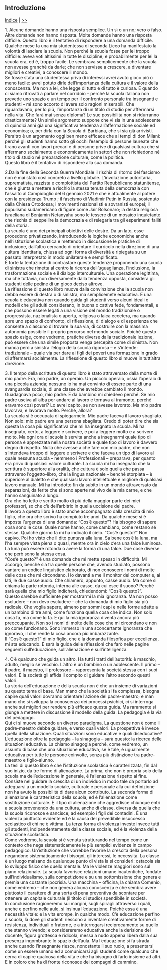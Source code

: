 ## Introduzione

[Indice](README.md) | [>>](cap01.md)  

1\. Alcune domande hanno una risposta semplice. Un sì o un no; vero o falso. Altre domande non hanno risposta. Molte domande hanno una risposta difficile. Questo libro è il tentativo di rispondere a una domanda difficile.  
Qualche mese fa una mia studentessa di seconda Liceo ha manifestato la volontà di lasciare la scuola. Non perché la scuola fosse per lei troppo difficile: aveva voti altissimi in tutte le discipline; e probabilmente per lei la scuola era, ed è, troppo facile. Le sembrava semplicemente che la scuola non avesse granché da darle; che non servisse a crescere, a diventare migliori e creativi, a conoscere il mondo.  
Se fosse stata una studentessa priva di interessi avrei avuto gioco più o meno facile: avrei potuto dirle dell’importanza della cultura e il valore della conoscenza. Ma non a lei, che legge di tutto e di tutto è curiosa. E quando ci siamo ritrovati a parlare nel corridoio – perché la scuola italiana non prevede uno spazio e un tempo per il confronto personale tra insegnanti e studenti – mi sono accorto di avere solo ragioni miserabili. Che riguardavano, per lo più, l’importanza di un titolo di studio per affermarsi nella vita. Che farà mai senza diploma? Le sue possibilità non si ridurranno drasticamente? Un simile argomento suppone che vi sia in una adolescente di quindici anni già una significativa tendenza all’affermazione sociale ed economica; o, per dirla con la Scuola di Barbiana, che si sia già arrivisti. Peraltro è un argomento oggi ben meno efficace che ai tempi di don Milani: perché gli studenti hanno sotto gli occhi l’esempio di persone laureate che tirano avanti con lavori precari e di persone prive di qualsiasi cultura che si affermano socialmente e economicamente in settori che non richiedono né titolo di studio né preparazione culturale, come la politica.  
Questo libro è il tentativo di rispondere alla sua domanda.  

2\.Dalla fine della Seconda Guerra Mondiale il rischia di ritorno del fascismo non è mai stato così concreto a livello globale. L’involuzione autoritaria, suprematista, razzista e complottista del Partito Repubblicano statunitense, che è giunta a mettere a rischio la stessa tenuta della democrazia con l’assalto al Campidoglio del 6 gennaio 2021 e che è attualmente al potere con la presidenza Trump ; il fascismo di Vladimir Putin in Russia, sostenuto dalla Chiesa Ortodossa; i movimenti nazionalisti e sovranisti europei; il populismo sudamericano di figure come Jair Bolsonaro; la destra religiosa israeliana di Benjamin Netanyahu sono le tessere di un mosaico inquietante che rischia di seppellire la democrazia e di relegarla tra gli esperimenti falliti della storia.  
La scuola è uno dei principali obiettivi delle destre. Da un lato, esse procedono privatizzando, introducendo le logiche economiche anche nell’istituzione scolastica e mettendo in discussione le pratiche di inclusione, dall’altro cercando di orientare il curricolo nella direzione di una cultura identitaria, chiusa ad ogni forma di diversità e ripiegata su un passato interpretato in modo unilaterale e semplificato.  
È forte la tentazione di contrastare queste tendenze proponendo una scuola di sinistra che rimetta al centro la ricerca dell’uguaglianza, l’inclusione, la trasformazione sociale e il dialogo interculturale. Una operazione legittima, ma che tuttavia, non diversamente dalla tendenza opposta, considera gli studenti delle pedine di un gioco deciso altrove.  
La riflessione di questo libro muove dalla convinzione che la scuola non debba essere di destra o di sinistra, ma semplicemete educativa. E una scuola è educativa non quando guida gli studenti verso alcuni ideali o modelli che gli adulti considerano, in buona o cattiva fede, fondamentali, e che possono essere legati a una visione del mondo tradizionale o progressista, nazionalista o aperta, religiosa o laica eccetera, ma quando apre uno spazio di confronto, di riflessione, di dialogo e di esperienza che consente a ciascuno di trovare la sua via, di costruire con la massima autonomia possibile il proprio percorso nel mondo sociale. Poiché questo spazio esige, come vedremo, pratiche diverse dalla tradizionale lezione, può essere che una simile proposta venga percepita come di sinistra. Non manca però a sinistra l’elogio della scuola rigorosa – e s’intende: tradizionale – quale via per dare ai figli dei poveri una formazione in grado di affermarsi socialmente. La riflessione di questo libro si muove in tutt’altra direzione.  

3\. Il tempo della scrittura di questo libro è stato attraversato dalla morte di mio padre. Era, mio padre, un operaio. Un piccolo operaio, ossia l’operaio di una piccola azienda; nessuno lo ha mai convinto di essere parte di una avanguardia sociale, di una classe che avrebbe cambiato il mondo. Guadagnava poco, mio padre. E da bambino mi chiedevo perché. Se mio padre usciva all’alba per andare al lavoro e tornava al tramonto, perché eravamo così poveri? Lo avrei capito, se non avesse lavorato. Ma mio padre lavorava, e lavorava molto. Perché, allora?  
La scuola si è occupata di spiegarmelo. Mio padre faceva il lavoro sbagliato. Non solo: mio padre era una persona sbagliata. Credo di poter dire che sia questa la cosa più significativa che mi ha insegnato la scuola. Mi ha insegnato, certo, a leggere e scrivere, e poi a leggere molto e a scrivere molto. Ma ogni ora di scuola è servita anche a insegnarmi quale tipo di persona è apprezzata nella nostra società e quale tipo di lavoro è davvero degno di rispetto. Nulla che avesse a che fare con mio padre, che non s’intendeva troppo di leggere e scrivere e che faceva un tipo di lavoro al quale nessuna scuola – nemmeno i Professionali – preparava, per quanto era privo di qualsiasi valore culturale. La scuola mi ha insegnato che la scrittura è superiore alla oralità, che cultura è solo quella che passa attraverso l’oggetto-libro, che la lingua nazionale – benché storpiata – è superiore al dialetto e che qualsiasi lavoro intellettuale è migliore di qualsiasi lavoro manuale. Mi ha introdotto fin da subito in un mondo attraversato da separazioni, da ferite che si sono aperte nel vivo della mia carne, e che hanno sanguinato a lungo.  
Ora che ho letto e scritto molto di più della maggior parte dei miei professori, so che c’è dell’arbitrio in quella uccisione del padre.  
Il lavoro a questo libro è stato anche accompagnato dalla crescita di mio figlio, che ora che scrivo ha compiuto tre anni. Da qualche mese si è imposta l’urgenza di una domanda: “Cos’è questo”? Ha bisogno di sapere cosa sono le cose. Quale nome hanno, come cambiano, come restano sé stesse. Qualche giorno fa mi ha indicato il cielo. “Cos’è questo?” Non capivo. Poi ho visto che il dito puntava alla luna. Sa bene cos’è la luna, ma l’ha sempre vista piena o quasi, mentre ora in cielo c’era una falce luminosa. La luna può essere rotonda o avere la forma di una falce. Due cose diverse che però sono la stessa cosa.  
“Cos’è questo?” è una domanda che mi mette spesso in difficoltà. Mi accorgo, benché sia tra quelle persone che, avendo studiato, possono vantare un codice linguistico elaborato, di non conoscere i nomi di molte delle cose che mi circondano. Ho davanti a me il monitor del computer e, ai lati, le due casse audio. Che chiamerò, appunto, casse audio. Ma come si chiama la parte rotonda, interna alle casse, da cui esce il suono? Perché sarà quella che mio figlio indicherà, chiedendomi: “Cos’è questo?”.  
Questo sarebbe sufficiente per mostrarmi la mia ignoranza. Ma non posso escludere – non devo escludere – che la domanda di mio figlio sia più radicale. Che voglia sapere, almeno per sommi capi e nelle forme adatte a un bambino di tre anni, come funziona quella cosa che indica. Non solo cosa fa, ma come lo fa. E qui la mia ignoranza diventa ancora più preoccupante. Non so i nomi di molte delle cose che mi circondano e non so come funzionano. Sono immerso in una sconcertante ignoranza che ignoravo, il che rende la cosa ancora più imbarazzante.  
Il “Cos’è questo?” di mio figlio, che è la domanda filosofica per eccellenza, mi sta educando. E sarà la guida delle riflessioni che farò nelle pagine seguenti sull’educazione, sull’alienazione e sull’intelligenza.  

4\. C’è qualcuno che guida un altro. Ha tutti i tratti dell’autorità: è maschio, adulto, meglio se vecchio. L’altro è un bambino o un adolescente. Il primo – il padre, il maestro, il professore – rappresenta la società stessa con i suoi valori. E la società gli affida il compito di guidare l’altro secondo questi valori.  
La storia dell’educazione e della scuola non è che un insieme di variazioni su questo tema di base. Man mano che la società si fa complessa, bisogna capire quali valori dovranno orientare l’azione del padre-maestro; e man mano che si sviluppa la conoscenza dei processi psichici, ci si interroga anche sui migliori per rendere più efficace questa guida. Ma raramente si giunge a mettere in discussione il modello della guida. La pedagogia è la via del pedagogo.  
Qui ci si muove secondo un diverso paradigma. La questione non è come il padre-maestro debba guidare, e verso quali valori. La prospettiva è invece quella della situazione. Quali situazioni sono educative e quali diseducative? L’educazione oltre la pedagogia – la sinagogia – sarà questo: la ricerca delle situazioni educative. La chiamo sinagogia perché, come vedremo, un assunto di base che una situazione educativa, se è tale, è ugualmente educativa per tutte le persone coinvolte, senza più distinzione tra padre-maestro e figlio-alunno.  
La tesi di questo libro è che l’istituzione scolastica è caratterizzata, fin dal suo inizio, da tre forme di alienazione. La prima, che non è propria solo della scuola ma dell’educazione in generale, è l’alienazione rispetto al fine. Consiste nel guidare la crescita di un individuo in modo tale da portarlo ad adeguarsi a un modello sociale, culturale e personale alla cui definizione non ha avuto la possibilità di dare alcun contributo. La seconda forma di alienazione è caratteristica della scuola, ed è l’alienazione come sostituzione culturale. È il tipo di alienazione che aggredisce chiunque entri a scuola provenendo da una cultura, anche di classe, diversa da quella che la scuola riconosce e sancisce; ad esempio i figli dei contadini. È una violenza piuttosto evidente ed è la causa del prevedibile insuccesso scolastico di chi ne è vittima. La terza forma di violenza investe invece tutti gli studenti, indipendentemente dalla classe sociale, ed è la violenza della situazione scolastica.  
Come vedremo, la scuola si è venuta strutturando nel tempo come un contesto che nega sistematicamente le più semplici evidenze in campo pedagogico. Un’istituzione che vorrebbe favorire la crescita della persona negandone sistematicamente i bisogni, gli interessi, le necessità. La classe è un luogo malsano da qualunque punto di vista la si consideri: ostacola sia lo sviluppo fisico che quello mentale. Ma le violenze maggiori sono sul piano relazionale. La scuola favorisce relazioni umane inautentiche, fondate sull’individualismo, sulla competizione e su una sottomissione che genera e premia una costante ipocrisia. Una macchina – officina, la chiama Comenio, come vedremo – che non genera alcuna conoscenza e che sembra avere piuttosto il carattere di una sorta di pena preventiva da scontare per ottenere un capitale culturale (il titolo di studio) spendibile in società.  
In conclusione ragioneremo sui margini, sugli spiragli attraverso i quali, anche e perfino nelle aule, si insinua l’educazione. Poiché essa è una necessità vitale: e la vita erompe, in qualche modo. C’è educazione perfino a scuola, là dove gli studenti riescono a inventare creativamente forme di resistenza, individuali o fraterne, e a interrogarsi reciprocamente su quello che stanno vivendo; e considereremo educativa anche la derisione del docente, figura grottesca e ridicola, messa a nudo appena libera dalla sua presenza ingombrante lo spazio dell’aula. Ma l’educazione si fa strada anche quando l’insegnante riesce, nonostante il suo ruolo, a presentarsi come un essere umano ed a comunicarsi agli studenti come qualcuno che cerca di capire qualcosa della vita e che ha bisogno di farlo insieme ad altri. E in coloro che ha di fronte riconosce dei compagni di cammino.
